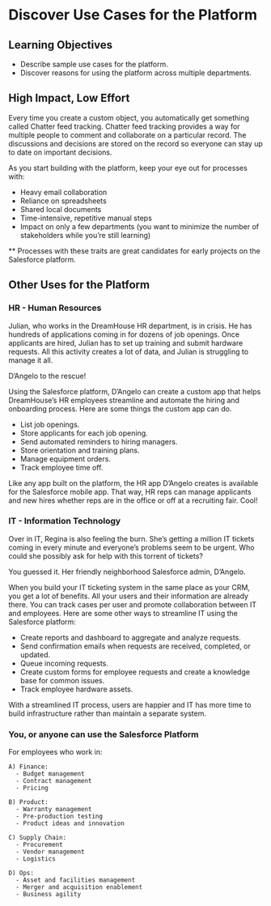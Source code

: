 # Discover Use Cases for the Platform

## Learning Objectives

- Describe sample use cases for the platform.
- Discover reasons for using the platform across multiple departments.

## High Impact, Low Effort

Every time you create a custom object, you automatically get something called Chatter feed tracking. Chatter feed tracking provides a way for multiple people to comment and collaborate on a particular record. The discussions and decisions are stored on the record so everyone can stay up to date on important decisions.

As you start building with the platform, keep your eye out for processes with:

- Heavy email collaboration
- Reliance on spreadsheets
- Shared local documents
- Time-intensive, repetitive manual steps
- Impact on only a few departments (you want to minimize the number of stakeholders while you’re still learning)

** Processes with these traits are great candidates for early projects on the Salesforce platform.

## Other Uses for the Platform

### HR - Human Resources

Julian, who works in the DreamHouse HR department, is in crisis. He has hundreds of applications coming in for dozens of job openings. Once applicants are hired, Julian has to set up training and submit hardware requests. All this activity creates a lot of data, and Julian is struggling to manage it all.

D’Angelo to the rescue!

Using the Salesforce platform, D’Angelo can create a custom app that helps DreamHouse’s HR employees streamline and automate the hiring and onboarding process. Here are some things the custom app can do.

- List job openings.
- Store applicants for each job opening.
- Send automated reminders to hiring managers.
- Store orientation and training plans.
- Manage equipment orders.
- Track employee time off.

Like any app built on the platform, the HR app D’Angelo creates is available for the Salesforce mobile app. That way, HR reps can manage applicants and new hires whether reps are in the office or off at a recruiting fair. Cool!

### IT - Information Technology

Over in IT, Regina is also feeling the burn. She’s getting a million IT tickets coming in every minute and everyone’s problems seem to be urgent. Who could she possibly ask for help with this torrent of tickets?

You guessed it. Her friendly neighborhood Salesforce admin, D’Angelo.

When you build your IT ticketing system in the same place as your CRM, you get a lot of benefits. All your users and their information are already there. You can track cases per user and promote collaboration between IT and employees. Here are some other ways to streamline IT using the Salesforce platform:

- Create reports and dashboard to aggregate and analyze requests.
- Send confirmation emails when requests are received, completed, or updated.
- Queue incoming requests.
- Create custom forms for employee requests and create a knowledge base for common issues.
- Track employee hardware assets.

With a streamlined IT process, users are happier and IT has more time to build infrastructure rather than maintain a separate system.

### You, or anyone can use the Salesforce Platform

For employees who work in:

    A) Finance:
      - Budget management
      - Contract management
      - Pricing

    B) Product:
      - Warranty management
      - Pre-production testing
      - Product ideas and innovation

    C) Supply Chain:
      - Procurement
      - Vendor management
      - Logistics

    D) Ops:
      - Asset and facilities management
      - Merger and acquisition enablement
      - Business agility
